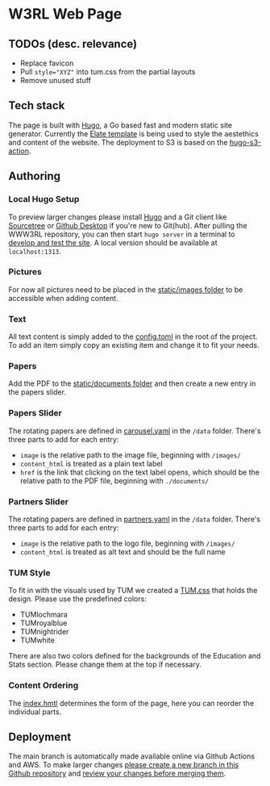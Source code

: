# W3RL Web Page

## TODOs (desc. relevance)

 - Replace favicon
 - Pull `style="XYZ"` into tum.css from the partial layouts
 - Remove unused stuff

## Tech stack
The page is built with [Hugo](https://github.com/gohugoio/hugo), a Go based fast and modern static site generator. Currently the [Elate template](https://github.com/saey55/hugo-elate-theme/) is being used to style the aestethics and content of the website. The deployment to S3 is based on the [hugo-s3-action](https://github.com/plopcas/hugo-s3-action).

## Authoring

### Local Hugo Setup
To preview larger changes please install [Hugo](https://gohugo.io/installation/) and a Git client like [Sourcetree](https://www.sourcetreeapp.com/) or [Github Desktop](https://desktop.github.com/) if you're new to Git(hub). After pulling the WWW3RL repository, you can then start `hugo server` in a terminal to [develop and test the site](https://gohugo.io/getting-started/usage/#develop-and-test-your-site). A local version should be available at `localhost:1313`.

### Pictures
For now all pictures need to be placed in the [static/images folder](./static/images/) to be accessible when adding content.

### Text
All text content is simply added to the [config.toml](./config.toml) in the root of the project. To add an item simply copy an existing item and change it to fit your needs.

### Papers
Add the PDF to the [static/documents folder](./static/documents/) and then create a new entry in the papers slider.

### Papers Slider
The rotating papers are defined in [carousel.yaml](./data/carousel.yaml) in the `/data` folder. There's three parts to add for each entry:

 - `image` is the relative path to the image file, beginning with `/images/`
 - `content_html` is treated as a plain text label
 - `href` is the link that clicking on the text label opens, which should be the relative path to the PDF file, beginning with `./documents/`

### Partners Slider
The rotating papers are defined in [partners.yaml](./data/partners.yaml) in the `/data` folder. There's three parts to add for each entry:

 - `image` is the relative path to the logo file, beginning with `/images/`
 - `content_html` is treated as alt text and should be the full name

### TUM Style
To fit in with the visuals used by TUM we created a [TUM.css](./themes/hugo-elate-theme/static/css/tum.css) that holds the design. Please use the predefined colors:

 - TUMlochmara
 - TUMroyalblue
 - TUMnightrider
 - TUMwhite

There are also two colors defined for the backgrounds of the Education and Stats section. Please change them at the top if necessary.


### Content Ordering
The [index.hmtl](./themes/hugo-elate-theme/layouts/index.html) determines the form of the page, here you can reorder the individual parts.

## Deployment
The main branch is automatically made available online via Github Actions and AWS. To make larger changes [please create a new branch in this Github repository](https://docs.github.com/en/pull-requests/collaborating-with-pull-requests/proposing-changes-to-your-work-with-pull-requests/creating-and-deleting-branches-within-your-repository) and [review your changes before merging them](https://docs.github.com/en/pull-requests/collaborating-with-pull-requests/proposing-changes-to-your-work-with-pull-requests/creating-a-pull-request).
